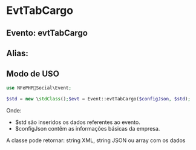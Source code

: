 # EvtTabCargo

## Evento: evtTabCargo

## Alias: 


## Modo de USO

```php
use NFePHPSocial\Event;

$std = new \stdClass();$evt = Event::evtTabCargo($configJson, $std);
```

Onde:
- $std são inseridos os dados referentes ao evento.
- $configJson contêm as informações básicas da empresa.

A classe pode retornar: string XML, string JSON ou array com os dados

